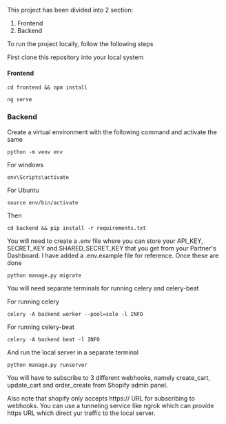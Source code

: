 This project has been divided into 2 section:
1. Frontend
2. Backend

To run the project locally, follow the following steps

First clone this repository into your local system

#### Frontend

`cd frontend && npm install`

`ng serve`

### Backend

Create a virtual environment with the following command and activate the same

`python -m venv env`

For windows

`env\Scripts\activate`

For Ubuntu

`source env/bin/activate`

Then

`cd backend && pip install -r requirements.txt`

You will need to create a .env file where you can store your API_KEY, SECRET_KEY and SHARED_SECRET_KEY that you get from your Partner's Dashboard. I have added a .env.example file for reference. Once these are done

`python manage.py migrate`

You will need separate terminals for running celery and celery-beat

For running celery

`celery -A backend worker --pool=solo -l INFO`

For running celery-beat

`celery -A backend beat -l INFO`

And run the local server in a separate terminal

`python manage.py runserver`

You will have to subscribe to 3 different webhooks, namely create_cart, update_cart and order_create from Shopify admin panel.

Also note that shopify only accepts https:// URL for subscribing to webhooks. You can use a tunneling service like ngrok which can provide https URL which direct yur traffic to the local server.